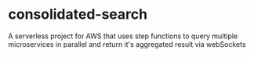 # consolidated-search
A serverless project for AWS that uses step functions to query multiple microservices in parallel and return it's aggregated result via webSockets 
